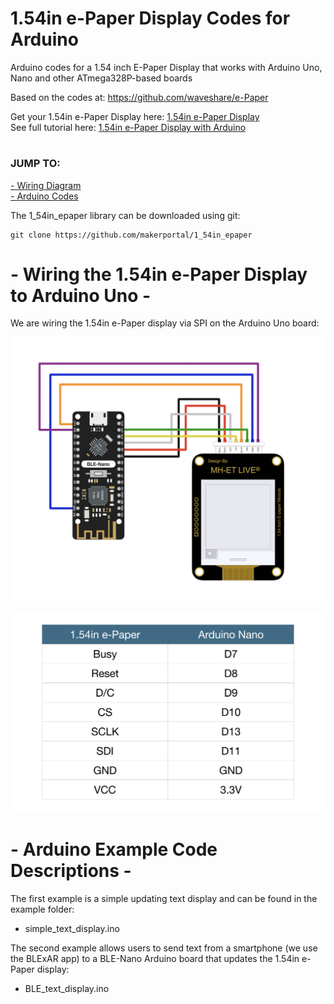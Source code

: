 # 1.54in e-Paper Display Codes for Arduino
Arduino codes for a 1.54 inch E-Paper Display that works with Arduino Uno, Nano and other ATmega328P-based boards

Based on the codes at: https://github.com/waveshare/e-Paper

Get your 1.54in e-Paper Display here: [1.54in e-Paper Display](https://makersportal.com/shop/solar-panel-datalogger-kit-for-arduino) <br>
See full tutorial here: [1.54in e-Paper Display with Arduino](https://makersportal.com/blog/solar-panel-characterization-and-experiments-with-arduino) <br>

# 
### JUMP TO:
<a href="#wiring">- Wiring Diagram</a><br>
<a href="#arduino">- Arduino Codes</a><br>

The 1_54in_epaper library can be downloaded using git:

    git clone https://github.com/makerportal/1_54in_epaper

<a id="wiring"></a>
# - Wiring the 1.54in e-Paper Display to Arduino Uno -
We are wiring the 1.54in e-Paper display via SPI on the Arduino Uno board:

![1.54in e-paper wiring with BLE Nano](/images/1_54in_epaper_wiring_w_BLE_nano.jpg)

![1.54in e-paper wiring table with BLE Nano](/images/epaper_BLE_nano_wiring_table.png)

<a id="arduino"></a>
# - Arduino Example Code Descriptions -
The first example is a simple updating text display and can be found in the example folder:

- simple_text_display.ino


The second example allows users to send text from a smartphone (we use the BLExAR app) to a BLE-Nano Arduino board that updates the 1.54in e-Paper display:

- BLE_text_display.ino
